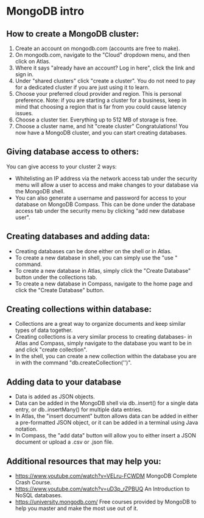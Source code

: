 # MongoDB intro
## How to create a MongoDB cluster:
1. Create an account on mongodb.com (accounts are free to make).
2. On mongodb.com, navigate to the "Cloud" dropdown menu, and then click on Atlas.
3. Where it says "already have an account? Log in here", click the link and sign in.
4. Under "shared clusters" click "create a cluster". You do not need to pay for a dedicated cluster if you are just using it to learn.
5. Choose your preferred cloud provider and region. This is personal preference.
   Note: if you are starting a cluster for a business, keep in mind that choosing a region that is far from you could cause latency issues.
6. Choose a cluster tier. Everything up to 512 MB of storage is free.
7. Choose a cluster name, and hit "create cluster"
Congratulations! You now have a MongoDB cluster, and you can start creating databases.

## Giving database access to others:
You can give access to your cluster 2 ways:
- Whitelisting an IP address via the network access tab under the security menu will allow a user to access and make changes to your database via the MongoDB shell.
- You can also generate a username and password for access to your database on MongoDB Compass. This can be done under the database access tab under the security menu by clicking "add new database user".

## Creating databases and adding data:
- Creating databases can be done either on the shell or in Atlas.
- To create a new database in shell, you can simply use the "use <database name>" command.
- To create a new database in Atlas, simply click the "Create Database" button under the collections tab.
- To create a new database in Compass, navigate to the home page and click the "Create Database" button.
  
## Creating collections within database:
- Collections are a great way to organize documents and keep similar types of data together.
- Creating collections is a very similar process to creating databases- in Atlas and Compass, simply navigate to the database you want to be in and click "create collection".
- In the shell, you can create a new collection within the database you are in with the command "db.createCollection('<collection title>')".
  
## Adding data to your database
- Data is added as JSON objects.
- Data can be added in the MongoDB shell via db.<collection name>.insert() for a single data entry, or db.<collection name>.insertMany() for multiple data entries.
- In Atlas, the "insert document" button allows data can be added in either a pre-formatted JSON object, or it can be added in a terminal using Java notation.
- In Compass, the "add data" button will allow you to either insert a JSON document or upload a .csv or .json file.


## Additional resources that may help you:
- https://www.youtube.com/watch?v=VELru-FCWDM MongoDB Complete Crash Course.
- https://www.youtube.com/watch?v=uD3p_rZPBUQ An Introduction to NoSQL databases.
- https://university.mongodb.com/ Free courses provided by MongoDB to help you master and make the most use out of it.
